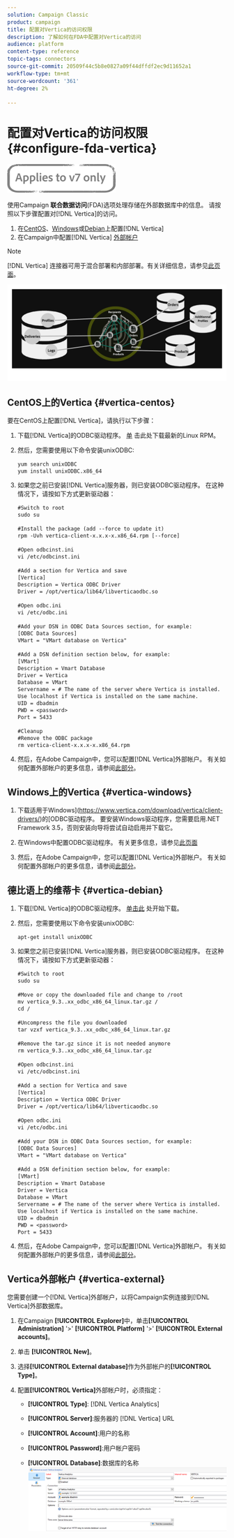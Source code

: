 ```yaml
---
solution: Campaign Classic
product: campaign
title: 配置对Vertica的访问权限
description: 了解如何在FDA中配置对Vertica的访问
audience: platform
content-type: reference
topic-tags: connectors
source-git-commit: 20509f44c5b8e0827a09f44dffdf2ec9d11652a1
workflow-type: tm+mt
source-wordcount: '361'
ht-degree: 2%

---
```



# 配置对Vertica的访问权限 {#configure-fda-vertica}

![](../../assets/v7-only.svg)

使用Campaign **联合数据访问**(FDA)选项处理存储在外部数据库中的信息。 请按照以下步骤配置对[!DNL Vertica]的访问。

1. 在[CentOS](#vertica-centos)、[Windows](#vertica-windows)或[Debian](#vertica-debian)上配置[!DNL Vertica]
1. 在Campaign中配置[!DNL Vertica] [外部帐户](#vertica-external)


>[!NOTE]
>
>[!DNL Vertica] 连接器可用于混合部署和内部部署。有关详细信息，请参见[此页面](../../installation/using/capability-matrix.md)。

![](assets/snowflake_3.png)

## CentOS上的Vertica {#vertica-centos}

要在CentOS上配置[!DNL Vertica]，请执行以下步骤：

1. 下载[!DNL Vertica]的ODBC驱动程序。 [单](https://www.vertica.com/download/vertica/client-drivers/) 击此处下载最新的Linux RPM。

1. 然后，您需要使用以下命令安装unixODBC:

   ```
   yum search unixODBC
   yum install unixODBC.x86_64
   ```

1. 如果您之前已安装[!DNL Vertica]服务器，则已安装ODBC驱动程序。 在这种情况下，请按如下方式更新驱动器：

   ```
   #Switch to root
   sudo su
   
   #Install the package (add --force to update it)
   rpm -Uvh vertica-client-x.x.x-x.x86_64.rpm [--force]
   
   #Open odbcinst.ini
   vi /etc/odbcinst.ini
   
   #Add a section for Vertica and save
   [Vertica]
   Description = Vertica ODBC Driver
   Driver = /opt/vertica/lib64/libverticaodbc.so
   
   #Open odbc.ini
   vi /etc/odbc.ini
   
   #Add your DSN in ODBC Data Sources section, for example:
   [ODBC Data Sources]
   VMart = "VMart database on Vertica"
   
   #Add a DSN definition section below, for example:
   [VMart]
   Description = Vmart Database
   Driver = Vertica
   Database = VMart
   Servername = # The name of the server where Vertica is installed. Use localhost if Vertica is installed on the same machine.
   UID = dbadmin
   PWD = <password>
   Port = 5433
   
   #Cleanup
   #Remove the ODBC package
   rm vertica-client-x.x.x-x.x86_64.rpm
   ```

1. 然后，在Adobe Campaign中，您可以配置[!DNL Vertica]外部帐户。 有关如何配置外部帐户的更多信息，请参阅[此部分](#vertica-external)。

## Windows上的Vertica {#vertica-windows}

1. 下载适用于Windows](https://www.vertica.com/download/vertica/client-drivers/)的[ODBC驱动程序。 要安装Windows驱动程序，您需要启用.NET Framework 3.5，否则安装向导将尝试自动启用并下载它。

1. 在Windows中配置ODBC驱动程序。 有关更多信息，请参见[此页面](https://www.vertica.com/docs/9.2.x/HTML/Content/Authoring/ConnectingToVertica/ClientODBC/SettingUpADSN.htm)

1. 然后，在Adobe Campaign中，您可以配置[!DNL Vertica]外部帐户。 有关如何配置外部帐户的更多信息，请参阅[此部分](#vertical-external)。

## 德比语上的维蒂卡 {#vertica-debian}

1. 下载[!DNL Vertica]的ODBC驱动程序。 [单击此](https://sfc-repo.snowflakecomputing.com/odbc/linux/latest/index.html) 处开始下载。

1. 然后，您需要使用以下命令安装unixODBC:

   ```
   apt-get install unixODBC
   ```

1. 如果您之前已安装[!DNL Vertica]服务器，则已安装ODBC驱动程序。 在这种情况下，请按如下方式更新驱动器：

   ```
   #Switch to root
   sudo su
   
   #Move or copy the downloaded file and change to /root
   mv vertica_9.3..xx_odbc_x86_64_linux.tar.gz /
   cd /
   
   #Uncompress the file you downloaded
   tar vzxf vertica_9.3..xx_odbc_x86_64_linux.tar.gz
   
   #Remove the tar.gz since it is not needed anymore
   rm vertica_9.3..xx_odbc_x86_64_linux.tar.gz
   
   #Open odbcinst.ini
   vi /etc/odbcinst.ini
   
   #Add a section for Vertica and save
   [Vertica]
   Description = Vertica ODBC Driver
   Driver = /opt/vertica/lib64/libverticaodbc.so
   
   #Open odbc.ini
   vi /etc/odbc.ini
   
   #Add your DSN in ODBC Data Sources section, for example:
   [ODBC Data Sources]
   VMart = "VMart database on Vertica"
   
   #Add a DSN definition section below, for example:
   [VMart]
   Description = Vmart Database
   Driver = Vertica
   Database = VMart
   Servername = # The name of the server where Vertica is installed. Use localhost if Vertica is installed on the same machine.
   UID = dbadmin
   PWD = <password>
   Port = 5433
   ```

1. 然后，在Adobe Campaign中，您可以配置[!DNL Vertica]外部帐户。 有关如何配置外部帐户的更多信息，请参阅[此部分](#vertica-external)。

## Vertica外部帐户 {#vertica-external}

您需要创建一个[!DNL Vertica]外部帐户，以将Campaign实例连接到[!DNL Vertica]外部数据库。

1. 在Campaign **[!UICONTROL Explorer]**&#x200B;中，单击&#x200B;**[!UICONTROL Administration]** &#39;>&#39; **[!UICONTROL Platform]** &#39;>&#39; **[!UICONTROL External accounts]**。

1. 单击 **[!UICONTROL New]**。

1. 选择&#x200B;**[!UICONTROL External database]**&#x200B;作为外部帐户的&#x200B;**[!UICONTROL Type]**。

1. 配置&#x200B;**[!UICONTROL Vertica]**&#x200B;外部帐户时，必须指定：

   * **[!UICONTROL Type]**: [!DNL Vertica Analytics]

   * **[!UICONTROL Server]**:服务器的 [!DNL Vertica] URL

   * **[!UICONTROL Account]**:用户的名称

   * **[!UICONTROL Password]**:用户帐户密码

   * **[!UICONTROL Database]**:数据库的名称
   ![](assets/vertica.png)
